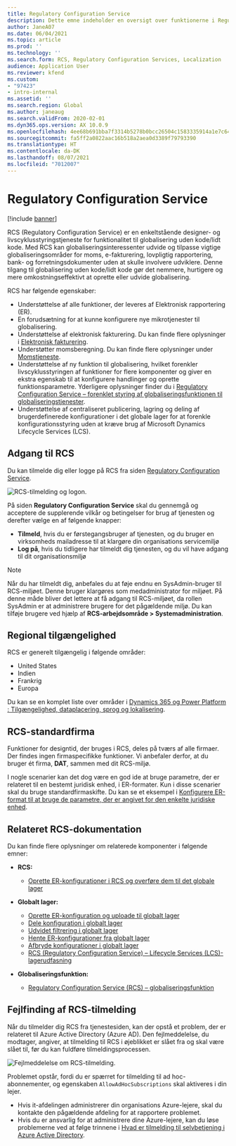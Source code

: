 ```yaml
---
title: Regulatory Configuration Service
description: Dette emne indeholder en oversigt over funktionerne i Regulatory Configuration Service (RCS) og forklarer, hvordan du får adgang til tjenesten.
author: JaneA07
ms.date: 06/04/2021
ms.topic: article
ms.prod: ''
ms.technology: ''
ms.search.form: RCS, Regulatory Configuration Services, Localization
audience: Application User
ms.reviewer: kfend
ms.custom:
- "97423"
- intro-internal
ms.assetid: ''
ms.search.region: Global
ms.author: janeaug
ms.search.validFrom: 2020-02-01
ms.dyn365.ops.version: AX 10.0.9
ms.openlocfilehash: 4ee68b691bba7f3314b5278b0bcc26504c1583335914a1e7c645abd5303f02c6
ms.sourcegitcommit: fa5ff2a0822aac16b518a2aea0d3389f79793390
ms.translationtype: HT
ms.contentlocale: da-DK
ms.lasthandoff: 08/07/2021
ms.locfileid: "7012007"
---
```

# <a name="regulatory-configuration-service"></a>Regulatory Configuration Service

[!include [banner](../includes/banner.md)]

RCS (Regulatory Configuration Service) er en enkeltstående designer- og livscyklusstyringstjeneste for funktionalitet til globalisering uden kode/lidt kode. Med RCS kan globaliseringsinteressenter udvide og tilpasse vigtige globaliseringsområder for moms, e-fakturering, lovpligtig rapportering, bank- og forretningsdokumenter uden at skulle involvere udviklere. Denne tilgang til globalisering uden kode/lidt kode gør det nemmere, hurtigere og mere omkostningseffektivt at oprette eller udvide globalisering.

RCS har følgende egenskaber:

- Understøttelse af alle funktioner, der leveres af Elektronisk rapportering (ER).
- En forudsætning for at kunne konfigurere nye mikrotjenester til globalisering.
- Understøttelse af elektronisk fakturering. Du kan finde flere oplysninger i [Elektronisk fakturering](/dynamics365-release-plan/2021wave1/finance-operations/dynamics365-finance/electronic-invoicing-add-on-dynamics-365-ga).
- Understøtter momsberegning. Du kan finde flere oplysninger under [Momstjeneste](/dynamics365-release-plan/2021wave1/finance-operations/dynamics365-finance/tax-service-preview).
- Understøttelse af ny funktion til globalisering, hvilket forenkler livscyklusstyringen af funktioner for flere komponenter og giver en ekstra egenskab til at konfigurere handlinger og oprette funktionsparametre. Yderligere oplysninger finder du i [Regulatory Configuration Service – forenklet styring af globaliseringsfunktionen til globaliseringstjenester](/dynamics365-release-plan/2021wave1/finance-operations/dynamics365-finance/regulatory-configuration-service-simplified-globalization-feature-management-globalization-services).
- Understøttelse af centraliseret publicering, lagring og deling af brugerdefinerede konfigurationer i det globale lager for at forenkle konfigurationsstyring uden at kræve brug af Microsoft Dynamics Lifecycle Services (LCS).

## <a name="access-rcs"></a>Adgang til RCS

Du kan tilmelde dig eller logge på RCS fra siden [Regulatory Configuration Service](https://marketing.configure.global.dynamics.com/).

![RCS-tilmelding og logon.](media/202103_RCS%20Marketing%20page_updated_1.jpg)

På siden **Regulatory Configuration Service** skal du gennemgå og acceptere de supplerende vilkår og betingelser for brug af tjenesten og derefter vælge en af følgende knapper:

- **Tilmeld**, hvis du er førstegangsbruger af tjenesten, og du bruger en virksomheds mailadresse til at klargøre din organisations servicemiljø
- **Log på**, hvis du tidligere har tilmeldt dig tjenesten, og du vil have adgang til dit organisationsmiljø

> [!NOTE] 
> Når du har tilmeldt dig, anbefales du at føje endnu en SysAdmin-bruger til RCS-miljøet. Denne bruger klargøres som medadministrator for miljøet. På denne måde bliver det lettere at få adgang til RCS-miljøet, da rollen SysAdmin er at administrere brugere for det pågældende miljø. Du kan tilføje brugere ved hjælp af **RCS-arbejdsområde > Systemadministration**.

## <a name="regional-availability"></a>Regional tilgængelighed

RCS er generelt tilgængelig i følgende områder:

- United States
- Indien
- Frankrig
- Europa

Du kan se en komplet liste over områder i [Dynamics 365 og Power Platform : Tilgængelighed, dataplacering, sprog og lokalisering](https://aka.ms/dynamics_365_international_availability_deck).

## <a name="rcs-default-company"></a>RCS-standardfirma

Funktioner for designtid, der bruges i RCS, deles på tværs af alle firmaer. Der findes ingen firmaspecifikke funktioner. Vi anbefaler derfor, at du bruger ét firma, **DAT**, sammen med dit RCS-miljø.

I nogle scenarier kan det dog være en god ide at bruge parametre, der er relateret til en bestemt juridisk enhed, i ER-formater. Kun i disse scenarier skal du bruge standardfirmaskifte. Du kan se et eksempel i [Konfigurere ER-format til at bruge de parametre, der er angivet for den enkelte juridiske enhed](../../fin-ops-core/dev-itpro/analytics/er-app-specific-parameters-configure-format.md).

## <a name="related-rcs-documentation"></a>Relateret RCS-dokumentation

Du kan finde flere oplysninger om relaterede komponenter i følgende emner:

- **RCS:**

    - [Oprette ER-konfigurationer i RCS og overføre dem til det globale lager](rcs-global-repo-upload.md)

- **Globalt lager:**

    - [Oprette ER-konfiguration og uploade til globalt lager](rcs-global-repo-upload.md)
    - [Dele konfiguration i globalt lager](rcs-global-repo-share-configuration.md)
    - [Udvidet filtrering i globalt lager](enhanced-filtering-global-repo.md)
    - [Hente ER-konfigurationer fra globalt lager](../../fin-ops-core/dev-itpro/analytics/er-download-configurations-global-repo.md)
    - [Afbryde konfigurationer i globalt lager](discontinuing-configurations-rcs-global-repo.md)
    - [RCS (Regulatory Configuration Service) – Lifecycle Services (LCS)-lagerudfasning](rcs-lcs-repo-dep-faq.md)

- **Globaliseringsfunktion:**

    - [Regulatory Configuration Service (RCS) – globaliseringsfunktion](/dynamics365-release-plan/2021wave1/finance-operations/dynamics365-finance/regulatory-configuration-service-simplified-globalization-feature-management-globalization-services)


## <a name="troubleshooting-rcs-sign-up"></a>Fejlfinding af RCS-tilmelding

Når du tilmelder dig RCS fra tjenestesiden, kan der opstå et problem, der er relateret til Azure Active Directory (Azure AD). Den fejlmeddelelse, du modtager, angiver, at tilmelding til RCS i øjeblikket er slået fra og skal være slået til, før du kan fuldføre tilmeldingsprocessen.

![Fejlmeddelelse om RCS-tilmelding.](media/01_RCSSignUpError.jpg)

Problemet opstår, fordi du er spærret for tilmelding til ad hoc-abonnementer, og egenskaben `AllowAdHocSubscriptions` skal aktiveres i din lejer. 

- Hvis it-afdelingen administrerer din organisations Azure-lejere, skal du kontakte den pågældende afdeling for at rapportere problemet.
- Hvis du er ansvarlig for at administrere dine Azure-lejere, kan du løse problemerne ved at følge trinnene i [Hvad er tilmelding til selvbetjening i Azure Active Directory](/azure/active-directory/enterprise-users/directory-self-service-signup#how-do-i-control-self-service-settings).
